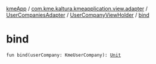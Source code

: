 [kmeApp](../../../index.md) / [com.kme.kaltura.kmeapplication.view.adapter](../../index.md) / [UserCompaniesAdapter](../index.md) / [UserCompanyViewHolder](index.md) / [bind](./bind.md)

# bind

`fun bind(userCompany: KmeUserCompany): `[`Unit`](https://kotlinlang.org/api/latest/jvm/stdlib/kotlin/-unit/index.html)